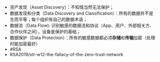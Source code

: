 - 资产发现（Asset Discovery）：不知情当然无法保护；
- 数据发现和分类（Data Discovery and Classification）：所有的数据并不是生而平等；每个组织有自己的数据术语；
- 数据流（Data Flow): 识别敏感的数据流和协议（App、用户、外部相关方、合作伙伴之间），设备是保护的基础；
- 数据保护（Data Protection）：所有的敏感数据都必须**存储**和**传输**加密（处理时能加密最好）
- #RSA
- RSA2019/str-w12-the-fallacy-of-the-zero-trust-network